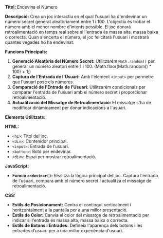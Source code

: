 **Títol:** Endevina el Número

**Descripció:**
Crea un joc interactiu en el qual l'usuari ha d'endevinar un número secret generat aleatòriament entre 1 i 100. 
L'objectiu és trobar el número amb el menor nombre d'intents possible. 
El joc donarà retroalimentació en temps real sobre si l'entrada és massa alta, massa baixa o correcta. 
Quan s'encerta el número, el joc felicitarà l'usuari i mostrarà quantes vegades ho ha endevinat.

**Funcions Principals:**

1. **Generació Aleatòria del Número Secret:** Utilitzarém `Math.random()` per generar un número aleatori entre 1 i 100. (Math.floor(Math.random() * 100) + 1;)
2. **Captura de l'Entrada de l'Usuari:** Amb l'element `<input>` per permetre que l'usuari pose els números.
3. **Comparació de l'Entrada de l'Usuari:** Utilitzarém condicionals per comparar l'entrada de l'usuari amb el número secret i proporcionar retroalimentació.
4. **Actualització del Missatge de Retroalimentació:** El missatge s'ha de modificar dinàmicament per donar indicacions a l'usuari.

**Elements Utilitzats:**

**HTML:**
- `<h1>`: Títol del joc.
- `<div>`: Contenidor principal.
- `<input>`: Entrada de l'usuari.
- `<button>`: Botó per endevinar.
- `<div>`: Espai per mostrar retroalimentació.

**JavaScript:**
- **Funció `endevinar()`:** Realitza la lògica principal del joc. Captura l'entrada de l'usuari, compara amb el número secret i actualitza el missatge de retroalimentació.

**CSS:**
- **Estils de Posicionament:** Centra el contingut verticalment i horitzontalment a la pantalla per a una millor presentació.
- **Estils de Color:** Canvia el color del missatge de retroalimentació per indicar si l'entrada és massa alta, massa baixa o correcta.
- **Estils de Botons i Entrades:** Defineix l'aparença dels botons i les entrades d'usuari per a una millor experiència d'usuari.